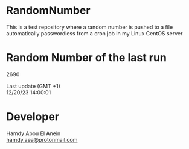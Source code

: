 # RandomNumber    
This is a test repository where a random number is pushed to a file automatically passwordless from a cron job in my Linux CentOS server    
# Random Number of the last run   
2690
      
Last update (GMT +1)    
12/20/23 14:00:01
# Developer    
Hamdy Abou El Anein   
hamdy.aea@protonmail.com
